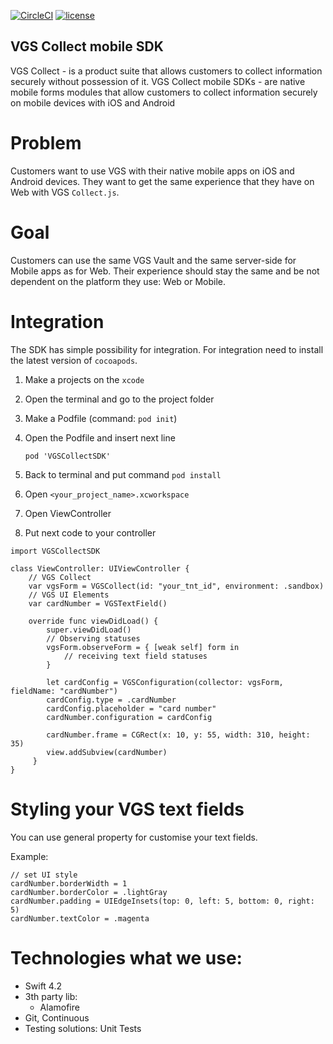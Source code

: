 [![CircleCI](https://circleci.com/gh/verygoodsecurity/vgs-collect-ios/tree/dev.svg?style=svg&circle-token=ec7cddc71a1c2f6e99843ef56fdb6898a2ef8f52)](https://circleci.com/gh/verygoodsecurity/vgs-collect-ios/tree/dev)
[![license](https://img.shields.io/github/license/verygoodsecurity/vgs-ios-sdk.svg)]()

## VGS Collect mobile SDK

VGS Collect - is a product suite that allows customers to collect information securely without possession of it. VGS Collect mobile SDKs - are native mobile forms modules that allow customers to collect information securely on mobile devices with iOS and Android

# Problem
Customers want to use VGS with their native mobile apps on iOS and Android devices. They want to get the same experience that they have on Web with VGS `Collect.js`.

# Goal
Customers can use the same VGS Vault and the same server-side for Mobile apps as for Web. Their experience should stay the same and be not dependent on the platform they use: Web or Mobile.

# Integration
The SDK has simple possibility for integration. For integration need to install the latest version of `cocoapods`.

1. Make a projects on the `xcode`
2. Open the terminal and go to the project folder
3. Make a Podfile (command: `pod init`)
4. Open the Podfile and insert next line

	```
	pod 'VGSCollectSDK'
	```

5. Back to terminal and put command `pod install`
6. Open `<your_project_name>.xcworkspace`
7. Open ViewController
8. Put next code to your controller

````
import VGSCollectSDK

class ViewController: UIViewController {
    // VGS Collect
    var vgsForm = VGSCollect(id: "your_tnt_id", environment: .sandbox)
    // VGS UI Elements
    var cardNumber = VGSTextField()

    override func viewDidLoad() {
        super.viewDidLoad()
        // Observing statuses
        vgsForm.observeForm = { [weak self] form in
            // receiving text field statuses
        }
        
        let cardConfig = VGSConfiguration(collector: vgsForm, fieldName: "cardNumber")
        cardConfig.type = .cardNumber
        cardConfig.placeholder = "card number"
        cardNumber.configuration = cardConfig
        
        cardNumber.frame = CGRect(x: 10, y: 55, width: 310, height: 35)
        view.addSubview(cardNumber)
     }
}
````

# Styling your VGS text fields

You can use general property for customise your text fields.

Example: 

````
// set UI style
cardNumber.borderWidth = 1
cardNumber.borderColor = .lightGray
cardNumber.padding = UIEdgeInsets(top: 0, left: 5, bottom: 0, right: 5)
cardNumber.textColor = .magenta
````


# Technologies what we use:
- Swift 4.2
- 3th party lib:
    - Alamofire
- Git, Continuous 
- Testing solutions: Unit Tests
